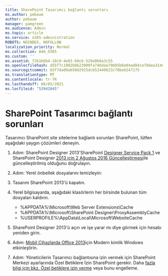 ```yaml
---
title: SharePoint Tasarımcı bağlantı sorunları
ms.author: pebaum
author: pebaum
manager: pamgreen
ms.audience: Admin
ms.topic: article
ms.service: o365-administration
ROBOTS: NOINDEX, NOFOLLOW
localization_priority: Normal
ms.collection: Adm_O365
ms.custom: ''
ms.assetid: f2b1b6b4-10c9-4e83-b9cb-529a0b8a3c55
ms.openlocfilehash: d55f7c1902bb623900fa74bdae70695b6e04ad84ce7b6ea314db614283ec436d
ms.sourcegitcommit: b5f7da89a650d2915dc652449623c78be6247175
ms.translationtype: MT
ms.contentlocale: tr-TR
ms.lasthandoff: 08/05/2021
ms.locfileid: "53942045"
---
```

# <a name="sharepoint-designer-connection-issues"></a>SharePoint Tasarımcı bağlantı sorunları 

Tasarımcı SharePoint site sitelerine bağlantı sorunları SharePoint, lütfen aşağıdaki yaygın çözümleri deneyin.

1. Adım: SharePoint Designer 2013'SharePoint [Designer Service Pack 1](https://support.microsoft.com/help/2817441/description-of-microsoft-sharepoint-designer-2013-service-pack-1-sp1) ve SharePoint Designer [2013 için 2 Ağustos 2016 Güncelleştirmesi](https://support.microsoft.com/help/3114721/august-2-2016-update-for-sharepoint-designer-2013-kb3114721)ile güncelleştirilmiş olduğunu doğrulayın.



2. Adım: Yerel önbellek dosyalarını temizleyin:

1. Tasarım SharePoint 2013'ü kapatın.

2. Yerel bilgisayarda, aşağıdaki klasörlerin her birsinde bulunan tüm dosyaları kaldırın.

    - %APPDATA%\Microsoft\Web Server Extensions\Cache
    - %APPDATA%\Microsoft\SharePoint Designer\ProxyAssemblyCache
    - %USERPROFILE%\AppData\Local\Microsoft\WebsiteCache

3. SharePoint Designer 2013'ü açın ve işe yarar mı diye görmek için hesabı yeniden girin.

3. Adım: [Mobil Cihazlarda Office 2013](https://docs.microsoft.com/microsoft-365/admin/security-and-compliance/enable-modern-authentication)için Modern kimlik Windows etkinleştirin.

4. Adım: Yöneticilerin  Tasarımcı bağlantısına izin vermek için SharePoint Merkezi ayarlarında Özel Betiklere İzin SharePoint gerekir. Daha [fazla bilgi için bkz. Özel betiklere izin verme](https://docs.microsoft.com/sharepoint/allow-or-prevent-custom-script) veya bunu engelleme.


